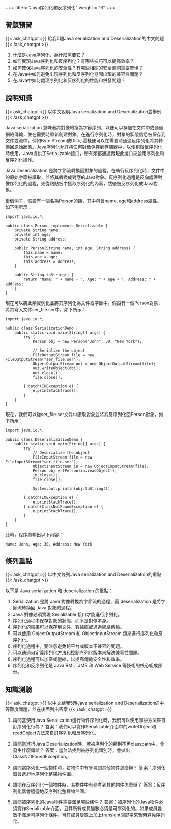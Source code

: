 +++
title = "Java序列化和反序列化"
weight = "6"
+++
## 習題預習
{{< ask_chatgpt >}}
給我5題Java serialization and Deserialization的中文問題
{{< /ask_chatgpt >}}



1. 什麼是Java序列化，為什麼需要它？
2. 如何實現Java序列化和反序列化？有哪些技巧可以提高效率？
3. 如何確保Java序列化的安全性？有哪些相關的安全漏洞需要警惕？
4. 在Java中如何避免出現序列化和反序列化期間出現的兼容性問題？
5. 在Java中如何處理序列化和反序列化的性能和併發問題？   

## 說明知識
{{< ask_chatgpt >}}
以中文說明Java serialization and Deserialization並舉例
{{< /ask_chatgpt >}}



Java serialization 意味著將對像轉換為字節序列，以便可以存儲在文件中或通過網絡傳輸，並在需要時重新創建對象。在進行序列化時，對象的狀態信息被保存到文件或流中，例如Byte Stream或Disk, 這樣便可以在需要時通過反序列化將其轉換回原始狀態。Java序列化允許將任何對像保存到存儲器中，以便稍後反序列化時使用。Java提供了Serializable接口，所有類都通過實現此接口來啟用序列化和反序列化操作。

Java Deserialization 是將字節流轉換回對象的過程。在執行反序列化時，文件中的原始字節被讀取，並將其轉換成對應的Java對象。反序列化過程是反向處理對像序列化的過程，先從粘貼板中獲取序列化的內容，然後被反序列化成Java對象。

舉個例子，假設有一個名為Person的類，其中包含name, age和address屬性。如下例所示：

```
import java.io.*;

public class Person implements Serializable {
    private String name;
    private int age;
    private String address;

    public Person(String name, int age, String address) {
        this.name = name;
        this.age = age;
        this.address = address;
    }

    public String toString() {
        return "Name: " + name + ", Age: " + age + ", Address: " + address;
    }
}
```

現在可以將此類實例化並將其序列化為文件或字節中。假設有一個Person對象，將其寫入文件ser_file.ser中，如下所示：

```
import java.io.*;

public class SerializationDemo {
    public static void main(String[] args) {
        try {
            Person obj = new Person("John", 30, "New York");

            // Serialize the object
            FileOutputStream file = new FileOutputStream("ser_file.ser");
            ObjectOutputStream out = new ObjectOutputStream(file);
            out.writeObject(obj);
            out.close();
            file.close();

        } catch(IOException e) {
            e.printStackTrace();
        }
    }
}
```

現在，我們可以從ser_file.ser文件中讀取對象並將其反序列化回Person對象，如下所示：

```
import java.io.*;

public class DeserializationDemo {
    public static void main(String[] args) {
        try {
            // Deserialize the object
            FileInputStream file = new FileInputStream("ser_file.ser");
            ObjectInputStream in = new ObjectInputStream(file);
            Person obj = (Person)in.readObject();
            in.close();
            file.close();

            System.out.println(obj.toString());

        } catch(IOException e) {
            e.printStackTrace();
        } catch(ClassNotFoundException e) {
            e.printStackTrace();
        }
    }
}
```

此時，程序將輸出以下內容：

```
Name: John, Age: 30, Address: New York
```   

## 條列重點
{{< ask_chatgpt >}}
以中文條列Java serialization and Deserialization的重點
{{< /ask_chatgpt >}}



以下是 Java serialization 和 deserialization 的重點：

1. Serialization 是將 Java 對像轉換為字節流的過程，而 deserialization 是將字節流轉換回 Java 對象的過程。
2. Java 對像必須實現 Serializable 接口才能進行序列化。
3. 序列化過程中保存對象的狀態，而不是對像本身。
4. 序列化的結果可以保存到文件、數據庫或通過網絡傳輸。
5. 可以使用 ObjectOutputStream 和 ObjectInputStream 類來進行序列化和反序列化。
6. 序列化過程中，要注意避免跨平台或版本不兼容的問題。
7. 可以通過自定義序列化方法和控制序列化版本來解決兼容性問題。
8. 序列化過程可以加密或壓縮，以提高傳輸安全性和效率。
9. 序列化和反序列化是 Java RMI、JMS 和 Web Service 等技術的核心組成部分。   

## 知識測驗
{{< ask_chatgpt >}}
以中文給我5題Java serialization and Deserialization的中等難度問題，並在後面列出答案
{{< /ask_chatgpt >}}



1. 請問當使用Java Serialization進行物件序列化時，我們可以使用哪些方法來自訂序列化行為？
答案：我們可以實作Serializable介面中的writeObject和readObject方法來自訂序列化和反序列化。

2. 請問當進行Java Deserialization時，若被序列化的類別不再classpath中，會發生什麼錯誤？
答案：當無法找到被序列化類別時，會拋出ClassNotFoundException。

3. 請問當序列化一個物件時，若物件中有參考到其他物件怎麼辦？
答案：序列化器會遞迴地序列化整棵物件圖。

4. 請問在反序列化一個物件時，若物件中有參考到其他物件怎麼辦？
答案：反序列化器會遞迴地反序列化整棵物件圖。

5. 請問被序列化的Java物件需要滿足哪些條件？
答案：被序列化的Java物件必須實作Serializable介面，且其所有成員變數必須是可序列化的。如果成員變數不滿足可序列化條件，可在成員變數上加上transient關鍵字來暫時避免序列化。   

